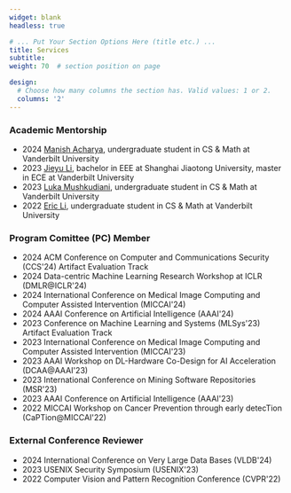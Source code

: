 ```yaml
---
widget: blank
headless: true

# ... Put Your Section Options Here (title etc.) ...
title: Services
subtitle:
weight: 70  # section position on page

design:
  # Choose how many columns the section has. Valid values: 1 or 2.
  columns: '2'
---
```


### Academic Mentorship
* 2024 [Manish Acharya](https://www.linkedin.com/in/manishacharya60/), undergraduate student in CS & Math at Vanderbilt University
* 2023 [Jieyu Li](https://www.linkedin.com/in/jieyu-jerry-li-294a7828a/), bachelor in EEE at Shanghai Jiaotong University, master in ECE at Vanderbilt University
* 2023 [Luka Mushkudiani](https://www.linkedin.com/in/luka-mushkudiani-043937222/), undergraduate student in CS & Math at Vanderbilt University
* 2022 [Eric Li](https://www.linkedin.com/in/jiliang-eric-li/), undergraduate student in CS & Math at Vanderbilt University

### Program Comittee (PC) Member
* 2024 ACM Conference on Computer and Communications Security (CCS'24) Artifact Evaluation Track
* 2024 Data-centric Machine Learning Research Workshop at ICLR (DMLR@ICLR'24)
* 2024 International Conference on Medical Image Computing and Computer Assisted Intervention (MICCAI'24)
* 2024 AAAI Conference on Artificial Intelligence (AAAI'24)
* 2023 Conference on Machine Learning and Systems (MLSys'23) Artifact Evaluation Track
* 2023 International Conference on Medical Image Computing and Computer Assisted Intervention (MICCAI'23)
* 2023 AAAI Workshop on DL-Hardware Co-Design for AI Acceleration (DCAA@AAAI'23)
* 2023 International Conference on Mining Software Repositories (MSR'23)
* 2023 AAAI Conference on Artificial Intelligence (AAAI'23)
* 2022 MICCAI Workshop on Cancer Prevention through early detecTion (CaPTion@MICCAI'22)

### External Conference Reviewer
* 2024 International Conference on Very Large Data Bases (VLDB'24)
* 2023 USENIX Security Symposium (USENIX'23)
* 2022 Computer Vision and Pattern Recognition Conference (CVPR'22)

